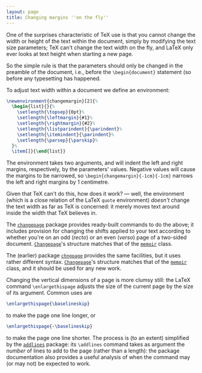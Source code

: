 ```yaml
---
layout: page
title: Changing margins ''on the fly''
---
```


One of the surprises characteristic of TeX use is that you cannot
change the width or height of the text within the document, simply by
modifying the text size parameters; TeX can't change the text width
on the fly, and LaTeX only ever looks at text height when starting
a new page.

So the simple rule is that the parameters should only be
changed in the preamble of the document, i.e., before the
`\begin{document}` statement (so before any typesetting has
happened.

To adjust text width within a document we define an environment:
```latex
\newenvironment{changemargin}[2]{%
  \begin{list}{}{%
    \setlength{\topsep}{0pt}%
    \setlength{\leftmargin}{#1}%
    \setlength{\rightmargin}{#2}%
    \setlength{\listparindent}{\parindent}%
    \setlength{\itemindent}{\parindent}%
    \setlength{\parsep}{\parskip}%
  }%
  \item[]}{\end{list}}
```
The environment takes two arguments, and will indent the left and
right margins, respectively, by the parameters' values. Negative
values will cause the margins to be narrowed, so
`\begin{changemargin}{-1cm}{-1cm}` narrows the left and right
margins by 1 centimetre.

Given that TeX can't do this, how does it work?&nbsp;&mdash; well, the
environment (which is a close relation of the LaTeX
`quote` environment) _doesn't_ change the text width
as far as TeX is concerned: it merely moves text around inside the
width that TeX believes in.

The [`changepage`](http://ctan.org/pkg/changepage) package provides ready-built commands to do
the above; it includes provision for changing the shifts applied to
your text according to whether you're on an odd (_recto_) or an
even (_verso_) page of a two-sided document.
[`Changepage`](http://ctan.org/pkg/Changepage)'s structure matches that of the [`memoir`](http://ctan.org/pkg/memoir)
class.

The (earlier) package [`chngpage`](http://ctan.org/pkg/chngpage) provides the same facilities,
but it uses rather different syntax.  [`Changepage`](http://ctan.org/pkg/Changepage)'s structure
matches that of the [`memoir`](http://ctan.org/pkg/memoir) class, and it should be used for
any new work.

Changing the vertical dimensions of a page is more clumsy still: the
LaTeX command `\enlargethispage` adjusts the size of the current
page by the size of its argument.  Common uses are
```latex
\enlargethispage{\baselineskip}
```
to make the page one line longer, or
```latex
\enlargethispage{-\baselineskip}
```
to make the page one line shorter.  The process is (to an extent)
simplified by the [`addlines`](http://ctan.org/pkg/addlines) package: its `\addlines`
command takes as argument the _number_ of lines to add to the
page (rather than a length): the package documentation also provides a
useful analysis of when the command may (or may not) be expected to
work.

